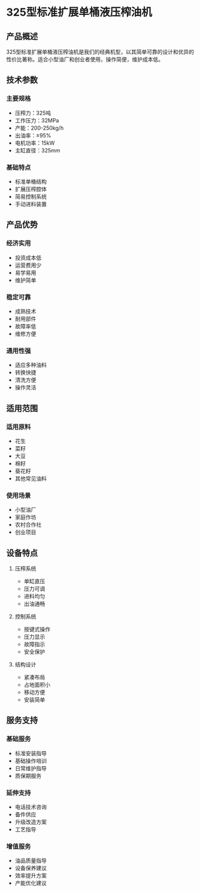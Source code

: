 # 325型标准扩展单桶液压榨油机

## 产品概述

325型标准扩展单桶液压榨油机是我们的经典机型，以其简单可靠的设计和优异的性价比著称。适合小型油厂和创业者使用，操作简便，维护成本低。

## 技术参数

### 主要规格
- 压榨力：325吨
- 工作压力：32MPa
- 产能：200-250kg/h
- 出油率：≥95%
- 电机功率：15kW
- 主缸直径：325mm

### 基础特点
- 标准单桶结构
- 扩展压榨腔体
- 简易控制系统
- 手动进料装置

## 产品优势

### 经济实用
- 投资成本低
- 运营费用少
- 易学易用
- 维护简单

### 稳定可靠
- 成熟技术
- 耐用部件
- 故障率低
- 维修方便

### 通用性强
- 适应多种油料
- 转换快捷
- 清洗方便
- 操作灵活

## 适用范围

### 适用原料
- 花生
- 菜籽
- 大豆
- 棉籽
- 葵花籽
- 其他常见油料

### 使用场景
- 小型油厂
- 家庭作坊
- 农村合作社
- 创业项目

## 设备特点

1. 压榨系统
   - 单缸直压
   - 压力可调
   - 进料均匀
   - 出油通畅

2. 控制系统
   - 按键式操作
   - 压力显示
   - 故障指示
   - 安全保护

3. 结构设计
   - 紧凑布局
   - 占地面积小
   - 移动方便
   - 安装简单

## 服务支持

### 基础服务
- 标准安装指导
- 基础操作培训
- 日常维护指导
- 质保期服务

### 延伸支持
- 电话技术咨询
- 备件供应
- 升级改造方案
- 工艺指导

### 增值服务
- 油品质量指导
- 设备保养建议
- 效率提升方案
- 产能优化建议
